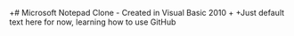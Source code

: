 +# Microsoft Notepad Clone - Created in Visual Basic 2010
+
+Just default text here for now, learning how to use GitHub